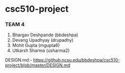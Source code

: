 # csc510-project
### TEAM 4

1. Bhargav Deshpande           (bbdeshpa) <br>
2. Devang Upadhyay             (drupadhy) <br>
3. Mohit Gupta                 (mgupta6) <br>
4. Utkarsh Sharma              (usharma2) <br>

DESIGN.md:- https://github.ncsu.edu/bbdeshpa/csc510-project/blob/master/DESIGN.md



